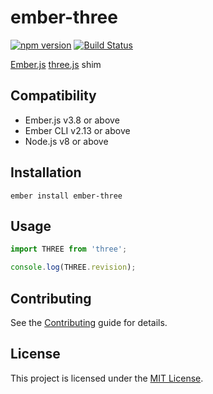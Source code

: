 ember-three
==============================================================================

[![npm version](https://badge.fury.io/js/ember-three.svg)](https://badge.fury.io/js/ember-three)
[![Build Status](https://travis-ci.org/CrowdStrike/ember-three.svg?branch=master)](https://travis-ci.org/CrowdStrike/ember-three)

[Ember.js](https://www.emberjs.com) [three.js](https://threejs.org) shim


Compatibility
------------------------------------------------------------------------------

* Ember.js v3.8 or above
* Ember CLI v2.13 or above
* Node.js v8 or above


Installation
------------------------------------------------------------------------------

```
ember install ember-three
```


Usage
------------------------------------------------------------------------------

```js
import THREE from 'three';

console.log(THREE.revision);
```


Contributing
------------------------------------------------------------------------------

See the [Contributing](CONTRIBUTING.md) guide for details.


License
------------------------------------------------------------------------------

This project is licensed under the [MIT License](LICENSE.md).
